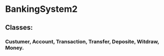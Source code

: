 # BankingSystem2
## Classes:
### Custumer, Account, Transaction, Transfer, Deposite, Witdraw, Money. 
